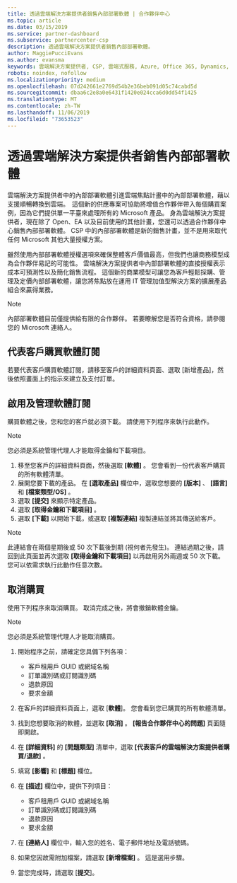 ```yaml
---
title: 透過雲端解決方案提供者銷售內部部署軟體 | 合作夥伴中心
ms.topic: article
ms.date: 03/15/2019
ms.service: partner-dashboard
ms.subservice: partnercenter-csp
description: 透過雲端解決方案提供者銷售內部部署軟體。
author: MaggiePucciEvans
ms.author: evansma
keywords: 雲端解決方案提供者, CSP, 雲端式服務, Azure, Office 365, Dynamics, 雲端解決方案提供者合作夥伴, 過雲端解決方案提供者銷售, 直接合作夥伴, 間接雲端解決方案提供者合作夥伴, 間接雲端解決方案提供者經銷商, 直接雲端解決方案提供者, 間接雲端解決方案提供者, 直接模型, 間接模型, 間接經銷商, 間接提供者, 提供者, 散發者, 雲端解決方案提供者計畫
robots: noindex, nofollow
ms.localizationpriority: medium
ms.openlocfilehash: 07d242661e2769d54b2e36beb091d05c74cabd5d
ms.sourcegitcommit: dbaa6c2e8a0e6431f1420e024cca6d0dd54f1425
ms.translationtype: MT
ms.contentlocale: zh-TW
ms.lasthandoff: 11/06/2019
ms.locfileid: "73653523"
---
```

# <a name="sell-on-premise-software-through-csp"></a>透過雲端解決方案提供者銷售內部部署軟體

雲端解決方案提供者中的內部部署軟體引進雲端焦點計畫中的內部部署軟體，藉以支援順暢轉換到雲端。  這個新的供應專案可協助將增值合作夥伴帶入每個購買案例，因為它們提供單一平臺來處理所有的 Microsoft 產品。 身為雲端解決方案提供者，現在除了 Open、EA 以及目前使用的其他計畫，您還可以透過合作夥伴中心銷售內部部署軟體。 CSP 中的內部部署軟體是新的銷售計畫，並不是用來取代任何 Microsoft 其他大量授權方案。 
 
雖然使用內部部署軟體授權選項來確保整體客戶價值最高，但我們也讓商務模型成為合作夥伴易記的可能性。 雲端解決方案提供者中內部部署軟體的直接授權表示成本可預測性以及簡化銷售流程。 這個新的商業模型可讓您為客戶輕鬆採購、管理及定價內部部署軟體，讓您將焦點放在運用 IT 管理加值型解決方案的擴展產品組合來贏得業務。 

>[!NOTE]
>內部部署軟體目前僅提供給有限的合作夥伴。 若要瞭解您是否符合資格，請參閱您的 Microsoft 連絡人。 


## <a name="buy-software-subscriptions-on-behalf-of-customers"></a>代表客戶購買軟體訂閱

若要代表客戶購買軟體訂閱，請移至客戶的詳細資料頁面、選取 \[新增產品\]，然後依照畫面上的指示來建立及支付訂單。

## <a name="activate-and-manage-software-subscriptions"></a>啟用及管理軟體訂閱

購買軟體之後，您和您的客戶就必須下載。 請使用下列程序來執行此動作。 

>[!NOTE]
>您必須是系統管理代理人才能取得金鑰和下載項目。 

1. 移至您客戶的詳細資料頁面，然後選取 **\[軟體\]** 。 您會看到一份代表客戶購買的所有軟體清單。 
2.  展開您要下載的產品。 在 **\[選取產品\]** 欄位中，選取您想要的 **\[版本\]** 、 **\[語言\]** 和 **\[檔案類型/OS\]** 。 
3.  選取 **\[提交\]** 來顯示特定產品。 
4.  選取 **\[取得金鑰和下載項目\]** 。 
5.  選取 **\[下載\]** 以開始下載，或選取 **\[複製連結\]** 複製連結並將其傳送給客戶。 

>[!NOTE]
>此連結會在兩個星期後或 50 次下載後到期 (視何者先發生)。 連結過期之後，請回到此頁面並再次選取 **\[取得金鑰和下載項目\]** 以再啟用另外兩週或 50 次下載。 您可以依需求執行此動作任意次數。 


## <a name="cancel-a-purchase"></a>取消購買
使用下列程序來取消購買。 取消完成之後，將會撤銷軟體金鑰。 

>[!NOTE]
>您必須是系統管理代理人才能取消購買。 

1.  開始程序之前，請確定您具備下列各項： 
    -   客戶租用戶 GUID 或網域名稱
    -   訂單識別碼或訂閱識別碼
    -   退款原因
    -   要求金額

2.  在客戶的詳細資料頁面上，選取 [**軟體**]。 您會看到您已購買的所有軟體清單。 

3.  找到您想要取消的軟體，並選取 **\[取消\]** 。 **\[報告合作夥伴中心的問題\]** 頁面隨即開啟。 

4.  在 **\[詳細資料\]** 的 **\[問題類型\]** 清單中，選取 **\[代表客戶的雲端解決方案提供者購買/退款\]** 。

5.  填寫 **\[影響\]** 和 **\[標題\]** 欄位。 

6.  在 **\[描述\]** 欄位中，提供下列項目： 
    -   客戶租用戶 GUID 或網域名稱
    -   訂單識別碼或訂閱識別碼
    -   退款原因
    -   要求金額

7.  在 **\[連絡人\]** 欄位中，輸入您的姓名、電子郵件地址及電話號碼。 

8.  如果您因故需附加檔案，請選取 **\[新增檔案\]** 。 這是選用步驟。 

9.  當您完成時，請選取 [**提交**]。